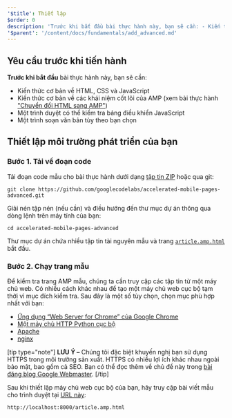 ```yaml
---
'$title': Thiết lập
$order: 0
description: 'Trước khi bắt đầu bài thực hành này, bạn sẽ cần: - Kiến thức cơ bản về HTML, CSS và JavaScript - Kiến thức cơ bản về các khái niệm cốt lõi của AMP, xem...'
'$parent': '/content/docs/fundamentals/add_advanced.md'
---
```


## Yêu cầu trước khi tiến hành

**Trước khi bắt đầu** bài thực hành này, bạn sẽ cần:

- Kiến thức cơ bản về HTML, CSS và JavaScript
- Kiến thức cơ bản về các khái niệm cốt lõi của AMP (xem bài thực hành ["Chuyển đổi HTML sang AMP"](../../../../documentation/guides-and-tutorials/start/converting/index.md))
- Một trình duyệt có thể kiểm tra bảng điều khiển JavaScript
- Một trình soạn văn bản tùy theo bạn chọn

## Thiết lập môi trường phát triển của bạn

### Bước 1. Tải về đoạn code

Tải đoạn code mẫu cho bài thực hành dưới dạng [tập tin ZIP](https://github.com/googlecodelabs/accelerated-mobile-pages-advanced/archive/master.zip) hoặc qua git:

```shell
git clone https://github.com/googlecodelabs/accelerated-mobile-pages-advanced.git
```

Giải nén tập nén (nếu cần) và điều hướng đến thư mục dự án thông qua dòng lệnh trên máy tính của bạn:

```shell
cd accelerated-mobile-pages-advanced
```

Thư mục dự án chứa nhiều tập tin tài nguyên mẫu và trang [`article.amp.html`](https://github.com/googlecodelabs/accelerated-mobile-pages-advanced/blob/master/article.amp.html) bắt đầu.

### Bước 2. Chạy trang mẫu

Để kiểm tra trang AMP mẫu, chúng ta cần truy cập các tập tin từ một máy chủ web. Có nhiều cách khác nhau để tạo một máy chủ web cục bộ tạm thời vì mục đích kiểm tra. Sau đây là một số tùy chọn, chọn mục phù hợp nhất với bạn:

- [Ứng dụng “Web Server for Chrome” của Google Chrome](https://chrome.google.com/webstore/detail/web-server-for-chrome/ofhbbkphhbklhfoeikjpcbhemlocgigb)
- [Một máy chủ HTTP Python cục bộ](https://developer.mozilla.org/en-US/docs/Learn/Common_questions/set_up_a_local_testing_server#Running_a_simple_local_HTTP_server)
- [Apache](https://httpd.apache.org/docs/2.4/getting-started.html)
- [nginx](http://nginx.org/)

[tip type="note"] **LƯU Ý –** Chúng tôi đặc biệt khuyến nghị bạn sử dụng HTTPS trong môi trường sản xuất. HTTPS có nhiều lợi ích khác nhau ngoài bảo mật, bao gồm cả SEO. Bạn có thể đọc thêm về chủ đề này trong [bài đăng blog Google Webmaster](https://webmasters.googleblog.com/2014/08/https-as-ranking-signal.html). [/tip]

Sau khi thiết lập máy chủ web cục bộ của bạn, hãy truy cập bài viết mẫu cho trình duyệt tại [URL này](http://localhost:8000/article.amp.html):

```text
http://localhost:8000/article.amp.html
```
